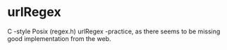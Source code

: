 # urlRegex
C -style Posix (regex.h) urlRegex -practice, as there seems to be missing good implementation from the web.
